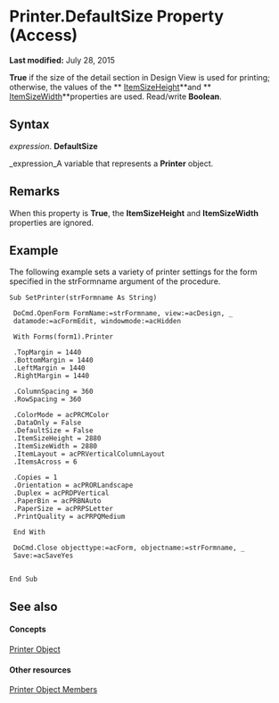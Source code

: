 
# Printer.DefaultSize Property (Access)

 **Last modified:** July 28, 2015

 **True** if the size of the detail section in Design View is used for printing; otherwise, the values of the ** [ItemSizeHeight](84689cd3-e835-c61f-0334-15c2323553be.md)**and  ** [ItemSizeWidth](81a8881d-a1bf-c5b7-9437-d6984cf2cd18.md)**properties are used. Read/write  **Boolean**.

## Syntax

 _expression_. **DefaultSize**

 _expression_A variable that represents a  **Printer** object.


## Remarks

When this property is  **True**, the  **ItemSizeHeight** and **ItemSizeWidth** properties are ignored.


## Example

The following example sets a variety of printer settings for the form specified in the strFormname argument of the procedure.


```
Sub SetPrinter(strFormname As String) 
 
 DoCmd.OpenForm FormName:=strFormname, view:=acDesign, _ 
 datamode:=acFormEdit, windowmode:=acHidden 
 
 With Forms(form1).Printer 
 
 .TopMargin = 1440 
 .BottomMargin = 1440 
 .LeftMargin = 1440 
 .RightMargin = 1440 
 
 .ColumnSpacing = 360 
 .RowSpacing = 360 
 
 .ColorMode = acPRCMColor 
 .DataOnly = False 
 .DefaultSize = False 
 .ItemSizeHeight = 2880 
 .ItemSizeWidth = 2880 
 .ItemLayout = acPRVerticalColumnLayout 
 .ItemsAcross = 6 
 
 .Copies = 1 
 .Orientation = acPRORLandscape 
 .Duplex = acPRDPVertical 
 .PaperBin = acPRBNAuto 
 .PaperSize = acPRPSLetter 
 .PrintQuality = acPRPQMedium 
 
 End With 
 
 DoCmd.Close objecttype:=acForm, objectname:=strFormname, _ 
 Save:=acSaveYes 
 
 
End Sub 

```


## See also


#### Concepts


 [Printer Object](fba3eb15-db93-943a-421c-291761e7fa2b.md)
#### Other resources


 [Printer Object Members](8e58eb5e-bab9-3237-cf61-a44869feef51.md)
